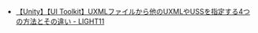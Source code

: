- [【Unity】【UI Toolkit】UXMLファイルから他のUXMLやUSSを指定する4つの方法とその違い - LIGHT11](https://light11.hatenadiary.com/entry/2023/05/31/194803)
